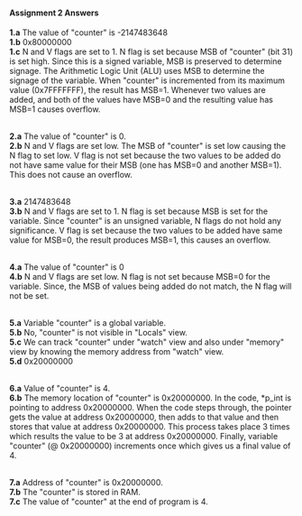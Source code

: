 #### Assignment 2 Answers
**1.a** The value of "counter" is -2147483648 <br/>
**1.b** 0x80000000 <br/>
**1.c** N and V flags are set to 1. N flag is set because MSB of "counter" (bit 31) is set high. Since this is a signed variable, MSB is preserved to determine signage. The Arithmetic Logic Unit (ALU) uses MSB to determine the signage of the variable. When "counter" is incremented from its maximum value (0x7FFFFFFF), the result has MSB=1. Whenever two values are added, and both of the values have MSB=0 and the resulting value has MSB=1 causes overflow. <br/><br/>

**2.a** The value of "counter" is 0. <br/>
**2.b** N and V flags are set low. The MSB of "counter" is set low causing the N flag to set low. V flag is not set because the two values to be added do not have same value for their MSB (one has MSB=0 and another MSB=1). This does not cause an overflow. <br/><br/>

**3.a** 2147483648  <br/>
**3.b** N and V flags are set to 1. N flag is set because MSB is set for the variable. Since "counter" is an unsigned variable, N flags do not hold any significance. V flag is set because the two values to be added have same value for MSB=0, the result produces MSB=1, this causes an overflow.<br/><br/>

**4.a** The value of "counter" is 0 <br/>
**4.b** N and V flags are set low. N flag is not set because MSB=0 for the variable. Since, the MSB of values being added do not match, the N flag will not be set. <br/><br/>

**5.a** Variable "counter" is a global variable. <br/>
**5.b** No, "counter" is not visible in "Locals" view. <br/>
**5.c** We can track "counter" under "watch" view and also under "memory" view by knowing the memory address from "watch" view. <br/>
**5.d** 0x20000000 <br/><br/>

**6.a** Value of "counter" is 4. <br/>
**6.b** The memory location of "counter" is 0x20000000. In the code, *p_int is pointing to address 0x20000000. When the code steps through, the pointer gets the value at address 0x20000000, then adds to that value and then stores that value at address 0x20000000. This process takes place 3 times which results the value to be 3 at address 0x20000000. Finally, variable "counter" (@ 0x20000000) increments once which gives us a final value of 4. <br/><br/>

**7.a** Address of "counter" is 0x20000000. <br/>
**7.b** The "counter" is stored in RAM. <br/>
**7.c** The value of "counter" at the end of program is 4.